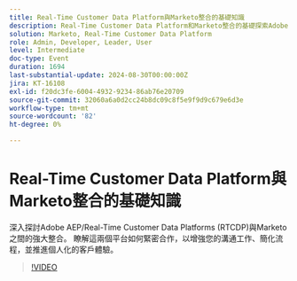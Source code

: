 ```yaml
---
title: Real-Time Customer Data Platform與Marketo整合的基礎知識
description: Real-Time Customer Data Platform和Marketo整合的基礎探索Adobe AEP/RTCDP和Marketo如何共同運作以強化溝通、簡化流程，並提供個人化的客戶體驗。
solution: Marketo, Real-Time Customer Data Platform
role: Admin, Developer, Leader, User
level: Intermediate
doc-type: Event
duration: 1694
last-substantial-update: 2024-08-30T00:00:00Z
jira: KT-16108
exl-id: f20dc3fe-6004-4932-9234-86ab76e20709
source-git-commit: 32060a6a0d2cc24b8dc09c8f5e9f9d9c679e6d3e
workflow-type: tm+mt
source-wordcount: '82'
ht-degree: 0%

---
```


# Real-Time Customer Data Platform與Marketo整合的基礎知識

深入探討Adobe AEP/Real-Time Customer Data Platforms (RTCDP)與Marketo之間的強大整合。 瞭解這兩個平台如何緊密合作，以增強您的溝通工作、簡化流程，並推進個人化的客戶體驗。

>[!VIDEO](https://video.tv.adobe.com/v/3433222/?learn=on)
